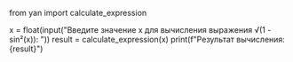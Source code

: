 from yan import calculate_expression

x = float(input("Введите значение x для вычисления выражения √(1 - sin²(x)): "))
result = calculate_expression(x)
print(f"Результат вычисления: {result}")
